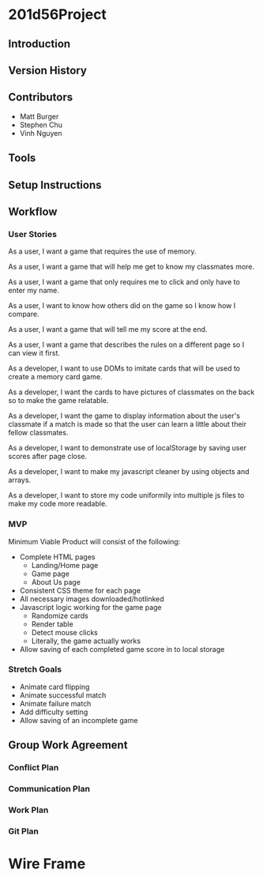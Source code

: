 # 201d56Project

## Introduction

## Version History

## Contributors

- Matt Burger
- Stephen Chu
- Vinh Nguyen

## Tools

## Setup Instructions

## Workflow

### User Stories
As a user, I want a game that requires the use of memory.

As a user, I want a game that will help me get to know my classmates more.

As a user, I want a game that only requires me to click and only have to enter my name.

As a user, I want to know how others did on the game so I know how I compare.

As a user, I want a game that will tell me my score at the end.

As a user, I want a game that describes the rules on a different page so I can view it first.

As a developer, I want to use DOMs to imitate cards that will be used to create a memory card game.

As a developer, I want the cards to have pictures of classmates on the back so to make the game relatable.

As a developer, I want the game to display information about the user's classmate if a match is made so that the user can learn a little about their fellow classmates.

As a developer, I want to demonstrate use of localStorage by saving user scores after page close.

As a developer, I want to make my javascript cleaner by using objects and arrays. 

As a developer, I want to store my code uniformily into multiple js files to make my code more readable.

### MVP
Minimum Viable Product will consist of the following:
* Complete HTML pages
    * Landing/Home page
    * Game page
    * About Us page
* Consistent CSS theme for each page
* All necessary images downloaded/hotlinked
* Javascript logic working for the game page
    * Randomize cards
    * Render table
    * Detect mouse clicks
    * Literally, the game actually works
* Allow saving of each completed game score in to local storage

### Stretch Goals
* Animate card flipping
* Animate successful match
* Animate failure match
* Add difficulty setting
* Allow saving of an incomplete game

## Group Work Agreement

### Conflict Plan

### Communication Plan

### Work Plan

### Git Plan

# Wire Frame
